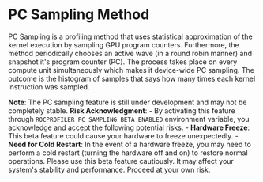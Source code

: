 # PC Sampling Method

PC Sampling is a profiling method that uses statistical approximation of the kernel execution by sampling GPU program counters. Furthermore, the method periodically chooses an active wave (in a round robin manner) and snapshot it's program counter (PC). The process takes place on every compute unit simultaneously which makes it device-wide PC sampling. The outcome is the histogram of samples that says how many times each kernel instruction was sampled.

**Note**: The PC sampling feature is still under development and may not be completely stable.
    **Risk Acknowledgment**:
        - By activating this feature through `ROCPROFILER_PC_SAMPLING_BETA_ENABLED` environment variable, you acknowledge and accept the following potential risks:
           - **Hardware Freeze**: This beta feature could cause your hardware to freeze unexpectedly.
           - **Need for Cold Restart**: In the event of a hardware freeze, you may need to perform a cold restart (turning the hardware off and on) to restore normal operations.
    Please use this beta feature cautiously. It may affect your system's stability and performance. Proceed at your own risk.
